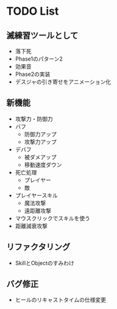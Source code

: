 # TODO List

## 滅練習ツールとして

- 落下死
- Phase1のパターン2
- 効果音
- Phase2の実装
- デスジャの引き寄せをアニメーション化

## 新機能

- 攻撃力・防御力
- バフ
  - 防御力アップ
  - 攻撃力アップ
- デバフ
  - 被ダメアップ
  - 移動速度ダウン
- 死亡処理
  - プレイヤー
  - 敵
- プレイヤースキル
  - 魔法攻撃
  - 遠距離攻撃
- マウスクリックでスキルを使う
- 距離減衰攻撃

## リファクタリング

- SkillとObjectのすみわけ

## バグ修正

- ヒールのリキャストタイムの仕様変更
